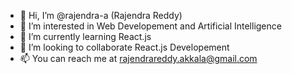 - 👋 Hi, I’m @rajendra-a (Rajendra Reddy)
- 👀 I’m interested in Web Developement and Artificial Intelligence
- 🌱 I’m currently learning React.js
- 💞️ I’m looking to collaborate React.js Developement
- 📫 You can reach me at rajendrareddy.akkala@gmail.com

